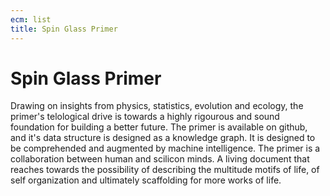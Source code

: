 ```yaml
---
ecm: list
title: Spin Glass Primer
---
```


# Spin Glass Primer



Drawing on insights from physics, statistics, evolution and ecology, the primer's telological drive is towards a highly rigourous and sound foundation for building a better future. The primer is available on github, and it's data structure is designed as a knowledge graph. It is designed to be comprehended and augmented by machine intelligence. The primer is a collaboration between human and scilicon minds. A living document that reaches towards the possibility of describing the multitude motifs of life, of self organization and ultimately scaffolding for more works of life.


## 
